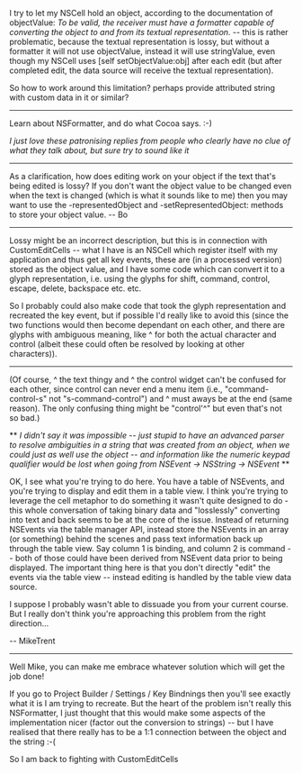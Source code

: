 I try to let my NSCell hold an object, according to the documentation of objectValue: *To be valid, the receiver must have a formatter capable of converting the object to and from its textual representation.* -- this is rather problematic, because the textual representation is lossy, but without a formatter it will not use objectValue, instead it will use stringValue, even though my NSCell uses [self setObjectValue:obj] after each edit (but after completed edit, the data source will receive the textual representation).

So how to work around this limitation? perhaps provide attributed string with custom data in it or similar?

----

Learn about NSFormatter, and do what Cocoa says. :-)

*I just love these patronising replies from people who clearly have no clue of what they talk about, but sure try to sound like it*

----

As a clarification, how does editing work on your object if the text that's being edited is lossy?  If you don't want the object value to be changed even when the text is changed (which is what it sounds like to me) then you may want to use the -representedObject and  -setRepresentedObject: methods to store your object value.  -- Bo

----

Lossy might be an incorrect description, but this is in connection with CustomEditCells -- what I have is an NSCell which register itself with my application and thus get all key events, these are (in a processed version) stored as the object value, and I have some code which can convert it to a glyph representation, i.e. using the glyphs for shift, command, control, escape, delete, backspace etc. etc.

So I probably could also make code that took the glyph representation and recreated the key event, but if possible I'd really like to avoid this (since the two functions would then become dependant on each other, and there are glyphs with ambiguous meaning, like ^ for both the actual character and control (albeit these could often be resolved by looking at other characters)).

----

(Of course, ^ the text thingy and ^ the control widget can't be confused for each other, since control can never end a menu item (i.e., "command-control-s" not "s-command-control") and ^ must aways be at the end (same reason). The only confusing thing might be "control'^" but even that's not so bad.)

**
*I didn't say it was impossible -- just stupid to have an advanced parser to resolve ambiguities in a string that was created from an object, when we could just as well use the object -- and information like the numeric keypad qualifier would be lost when going from NSEvent -> NSString -> NSEvent*
**

OK, I see what you're trying to do here. You have a table of NSEvent<nowiki/>s, and you're trying to display and edit them in a table view. I think you're trying to leverage the cell metaphor to do something it wasn't quite designed to do - this whole conversation of taking binary data and "losslessly" converting into text and back seems to be at the core of the issue. Instead of returning NSEvent<nowiki/>s via the table manager API, instead store the NSEvent<nowiki/>s in an array (or something) behind the scenes and pass text information back up through the table view. Say column 1 is binding, and column 2 is command -- both of those could have been derived from NSEvent data prior to being displayed. The important thing here is that you don't directly "edit" the events via the table view -- instead editing is handled by the table view data source. 

I suppose I probably wasn't able to dissuade you from your current course. But I really don't think you're approaching this problem from the right direction...

-- MikeTrent

----

Well Mike, you can make me embrace whatever solution which will get the job done!

If you go to Project Builder / Settings / Key Bindnings then you'll see exactly what it is I am trying to recreate. But the heart of the problem isn't really this NSFormatter, I just thought that this would make some aspects of the implementation nicer (factor out the conversion to strings) -- but I have realised that there really has to be a 1:1 connection between the object and the string :-(

So I am back to fighting with CustomEditCells

